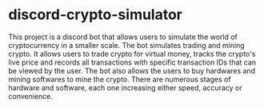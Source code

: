 # discord-crypto-simulator
This project is a discord bot that allows users to simulate the world of cryptocurrency in a smaller scale.
The bot simulates trading and mining crypto.
It allows users to trade crypto for virtual money, tracks the crypto's live price and records all transactions with specific transaction IDs that can be viewed by the user.
The bot also allows the users to buy hardwares and mining softwares to mine the crypto.
There are numerous stages of hardware and software, each one increasing either speed, accuracy or convenience. 
